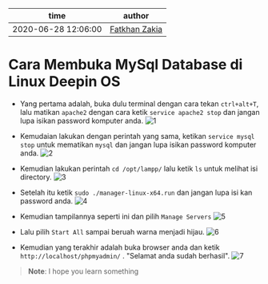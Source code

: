 | time                | author                                           |
| ------------------- | ------------------------------------------------ |
| 2020-06-28 12:06:00 | [Fatkhan Zakia](https://github.com/FatkhanZakia) |

# Cara Membuka MySql Database di Linux Deepin OS

- Yang pertama adalah, buka dulu terminal dengan cara tekan `ctrl+alt+T`, lalu matikan `apache2` dengan cara ketik `service apache2 stop` dan jangan lupa isikan password komputer anda.
  ![1](https://user-images.githubusercontent.com/35970373/84663896-f9ff0500-af47-11ea-800f-c5fee0ac5635.png)

- Kemudaian lakukan dengan perintah yang sama, ketikan `service mysql stop` untuk mematikan `mysql` dan jangan lupa isikan password komputer anda.
  ![2](https://user-images.githubusercontent.com/35970373/84664381-a93bdc00-af48-11ea-89a6-9335013da2b5.png)

- Kemudian lakukan perintah `cd /opt/lampp/` lalu ketik `ls` untuk melihat isi directory.
  ![3](https://user-images.githubusercontent.com/35970373/84665997-b9ed5180-af4a-11ea-9898-5b0068bf7f60.png)

- Setelah itu ketik `sudo ./manager-linux-x64.run` dan jangan lupa isi kan password anda.
  ![4](https://user-images.githubusercontent.com/35970373/84666241-08025500-af4b-11ea-84a1-0c20f3899998.png)

- Kemudian tampilannya seperti ini dan pilih `Manage Servers`
  ![5](https://user-images.githubusercontent.com/35970373/84666424-3d0ea780-af4b-11ea-8793-46f79c642c65.png)

- Lalu pilih `Start All` sampai beruah warna menjadi hijau.
  ![6](https://user-images.githubusercontent.com/35970373/84666748-ab536a00-af4b-11ea-8830-392df1372ae6.png)

- Kemudian yang terakhir adalah buka browser anda dan ketik `http://localhost/phpmyadmin/` . "Selamat anda sudah berhasil".
  ![7](https://user-images.githubusercontent.com/35970373/84667042-05ecc600-af4c-11ea-8655-e78bf15d27a4.png)

> **Note**:
> I hope you learn something
